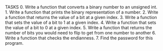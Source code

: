 TASKS
0.
Write a function that converts a binary number to an unsigned int.
1.
Write a function that prints the binary representation of a number.
2.
Write a function that returns the value of a bit at a given index.
3.
Write a function that sets the value of a bit to 1 at a given index.
4.
Write a function that sets the value of a bit to 0 at a given index.
5.
Write a function that returns the number of bits you would need to flip to get from one number to another
6.
Write a function that checks the endianness.
7.
Find the password for this program.
